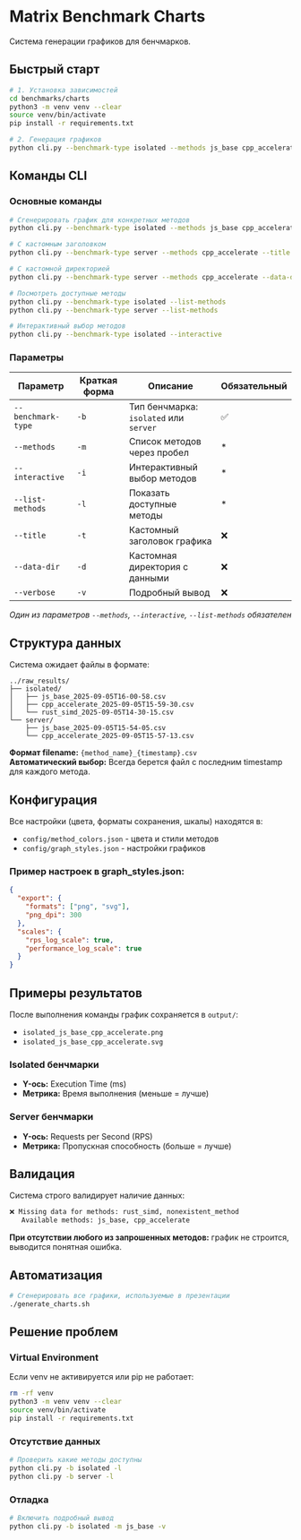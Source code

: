 # Matrix Benchmark Charts

Cистема генерации графиков для бенчмарков.

## Быстрый старт

```bash
# 1. Установка зависимостей
cd benchmarks/charts
python3 -m venv venv --clear
source venv/bin/activate
pip install -r requirements.txt

# 2. Генерация графиков
python cli.py --benchmark-type isolated --methods js_base cpp_accelerate
```

## Команды CLI

### Основные команды

```bash
# Сгенерировать график для конкретных методов
python cli.py --benchmark-type isolated --methods js_base cpp_accelerate

# С кастомным заголовком
python cli.py --benchmark-type server --methods cpp_accelerate --title "macOS Performance"

# С кастомной директорией
python cli.py --benchmark-type server --methods cpp_accelerate --data-dir macos_results

# Посмотреть доступные методы
python cli.py --benchmark-type isolated --list-methods
python cli.py --benchmark-type server --list-methods

# Интерактивный выбор методов
python cli.py --benchmark-type isolated --interactive
```

### Параметры

| Параметр | Краткая форма | Описание | Обязательный |
|----------|---------------|----------|--------------|
| `--benchmark-type` | `-b` | Тип бенчмарка: `isolated` или `server` | ✅ |
| `--methods` | `-m` | Список методов через пробел | * |
| `--interactive` | `-i` | Интерактивный выбор методов | * |
| `--list-methods` | `-l` | Показать доступные методы | * |
| `--title` | `-t` | Кастомный заголовок графика | ❌ |
| `--data-dir` | `-d` | Кастомная директория с данными | ❌ |
| `--verbose` | `-v` | Подробный вывод | ❌ |

*Один из параметров `--methods`, `--interactive`, `--list-methods` обязателен*

## Структура данных

Система ожидает файлы в формате:
```
../raw_results/
├── isolated/
│   ├── js_base_2025-09-05T16-00-58.csv
│   ├── cpp_accelerate_2025-09-05T15-59-30.csv
│   └── rust_simd_2025-09-05T14-30-15.csv
└── server/
    ├── js_base_2025-09-05T15-54-05.csv
    └── cpp_accelerate_2025-09-05T15-57-13.csv
```

**Формат filename:** `{method_name}_{timestamp}.csv`  
**Автоматический выбор:** Всегда берется файл с последним timestamp для каждого метода.

## Конфигурация

Все настройки (цвета, форматы сохранения, шкалы) находятся в:
- `config/method_colors.json` - цвета и стили методов
- `config/graph_styles.json` - настройки графиков

### Пример настроек в graph_styles.json:
```json
{
  "export": {
    "formats": ["png", "svg"],
    "png_dpi": 300
  },
  "scales": {
    "rps_log_scale": true,
    "performance_log_scale": true
  }
}
```

## Примеры результатов

После выполнения команды график сохраняется в `output/`:
- `isolated_js_base_cpp_accelerate.png`
- `isolated_js_base_cpp_accelerate.svg`

### Isolated бенчмарки
- **Y-ось:** Execution Time (ms)
- **Метрика:** Время выполнения (меньше = лучше)

### Server бенчмарки  
- **Y-ось:** Requests per Second (RPS)
- **Метрика:** Пропускная способность (больше = лучше)

## Валидация

Система строго валидирует наличие данных:

```bash
❌ Missing data for methods: rust_simd, nonexistent_method
   Available methods: js_base, cpp_accelerate
```

**При отсутствии любого из запрошенных методов:** график не строится, выводится понятная ошибка.

## Автоматизация

```bash
# Сгенерировать все графики, используемые в презентации
./generate_charts.sh
```

## Решение проблем

### Virtual Environment
Если venv не активируется или pip не работает:
```bash
rm -rf venv
python3 -m venv venv --clear
source venv/bin/activate
pip install -r requirements.txt
```

### Отсутствие данных
```bash
# Проверить какие методы доступны
python cli.py -b isolated -l
python cli.py -b server -l
```

### Отладка
```bash
# Включить подробный вывод
python cli.py -b isolated -m js_base -v
```
